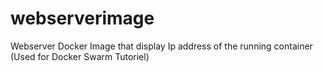 # webserverimage
Webserver Docker Image that display Ip address of the running container (Used for Docker Swarm Tutoriel)
